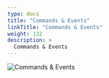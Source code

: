 ```yaml
---
type: docs
title: "Commands & Events"
linkTitle: "Commands & Events"
weight: 132
description: >
  Commands & Events
---
```


![Commands & Events](/images/bootcamp-slides/microservices-bootcamp/Slide132.PNG)
